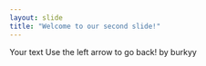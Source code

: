 ```yaml
---
layout: slide
title: "Welcome to our second slide!"
---
```

Your text
Use the left arrow to go back! by burkyy

